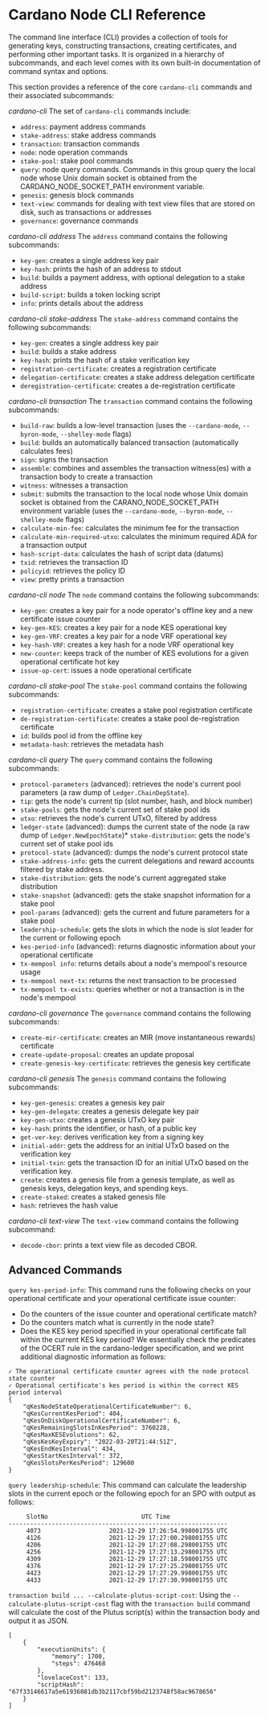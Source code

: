 # Cardano Node CLI Reference

The command line interface (CLI) provides a collection of tools for generating keys, constructing transactions, creating certificates, and performing other important tasks. It is organized in a hierarchy of subcommands, and each level comes with its own built-in documentation of command syntax and options.

This section provides a reference of the core `cardano-cli` commands and their associated subcommands:

*cardano-cli*
The set of `cardano-cli` commands include:
* `address`: payment address commands
* `stake-address`: stake address commands
* `transaction`: transaction commands
* `node`: node operation commands
* `stake-pool`: stake pool commands
* `query`: node query commands. Commands in this group query the local node whose Unix domain socket is obtained from the CARDANO_NODE_SOCKET_PATH environment variable.
* `genesis`: genesis block commands
* `text-view`: commands for dealing with text view files that are stored on disk, such as transactions or addresses
* `governance`: governance commands

*cardano-cli address*
The `address` command contains the following subcommands:
* `key-gen`: creates a single address key pair
* `key-hash`: prints the hash of an address to stdout
* `build`: builds a payment address, with optional delegation to a stake address
* `build-script`: builds a token locking script
* `info`: prints details about the address

*cardano-cli stake-address*
The `stake-address` command contains the following subcommands:
* `key-gen`: creates a single address key pair
* `build`: builds a stake address
* `key-hash`: prints the hash of a stake verification key
* `registration-certificate`: creates a registration certificate
* `delegation-certificate`: creates a stake address delegation certificate
* `deregistration-certificate`: creates a de-registration certificate

*cardano-cli transaction*
The `transaction` command contains the following subcommands:
* `build-raw`: builds a low-level transaction (uses the `--cardano-mode`, `--byron-mode`, `--shelley-mode` flags)
* `build`: builds an automatically balanced transaction (automatically calculates fees)
* `sign`: signs the transaction
* `assemble`: combines and assembles the transaction witness(es) with a transaction body to create a transaction
* `witness`: witnesses a transaction
* `submit`: submits the transaction to the local node whose Unix domain socket is obtained from the CARANO_NODE_SOCKET_PATH environment variable (uses the `--cardano-mode`, `--byron-mode`, `--shelley-mode` flags)
* `calculate-min-fee`: calculates the minimum fee for the transaction
* `calculate-min-required-utxo`: calculates the minimum required ADA for a transaction output
* `hash-script-data`: calculates the hash of script data (datums)
* `txid`: retrieves the transaction ID
* `policyid`: retrieves the policy ID
* `view`: pretty prints a transaction

*cardano-cli node*
The `node` command contains the following subcommands:
* `key-gen`: creates a key pair for a node operator's offline key and a new certificate issue counter
* `key-gen-KES`: creates a key pair for a node KES operational key
* `key-gen-VRF`: creates a key pair for a node VRF operational key
* `key-hash-VRF`: creates a key hash for a node VRF operational key
* `new-counter`: keeps track of the number of KES evolutions for a given operational certificate hot key
* `issue-op-cert`: issues a node operational certificate

*cardano-cli stake-pool*
The `stake-pool` command contains the following subcommands:
* `registration-certificate`: creates a stake pool registration certificate
* `de-registration-certificate`: creates a stake pool de-registration certificate
* `id`: builds pool id from the offline key
* `metadata-hash`:  retrieves the metadata hash

*cardano-cli query*
The `query` command contains the following subcommands:
* `protocol-parameters` (advanced): retrieves the node's current pool parameters (a raw dump of `Ledger.ChainDepState`).
* `tip`: gets the node's current tip (slot number, hash, and block number)
* `stake-pools`: gets the node's current set of stake pool ids
* `utxo`: retrieves the node's current UTxO, filtered by address
* `ledger-state` (advanced):  dumps the current state of the node (a raw dump of `Ledger.NewEpochState`)* `stake-distribution`: gets the node's current set of stake pool ids
* `protocol-state` (advanced): dumps the node's current protocol state
* `stake-address-info`: gets the current delegations and reward accounts filtered by stake address.
* `stake-distribution`: gets the node's current aggregated stake distribution
* `stake-snapshot` (advanced): gets the stake snapshot information for a stake pool
* `pool-params` (advanced): gets the current and future parameters for a stake pool
* `leadership-schedule`: gets the slots in which the node is slot leader for the current or following epoch
* `kes-period-info` (advanced): returns diagnostic information about your operational certificate
* `tx-mempool info`: returns details about a node's mempool's resource usage
* `tx-mempool next-tx`: returns the next transaction to be processed
* `tx-mempool tx-exists`: queries whether or not a transaction is in the node's mempool

*cardano-cli governance*
The `governance` command contains the following subcommands:
* `create-mir-certificate`: creates an MIR (move instantaneous rewards) certificate
* `create-update-proposal`: creates an update proposal
* `create-genesis-key-certificate`: retrieves the genesis key certificate

*cardano-cli genesis*
The `genesis` command contains the following subcommands:
* `key-gen-genesis`: creates a genesis key pair
* `key-gen-delegate`: creates a genesis delegate key pair
* `key-gen-utxo`: creates a genesis UTxO key pair
* `key-hash`: prints the identifier, or hash, of a public key
* `get-ver-key`: derives verification key from a signing key
* `initial-addr`: gets the address for an initial UTxO based on the verification key
* `initial-txin`: gets the transaction ID for an initial UTxO based on the verification key.
* `create`: creates a genesis file from a genesis template, as well as genesis keys, delegation keys, and spending keys.
* `create-staked`: creates a staked genesis file
* `hash`: retrieves the hash value

*cardano-cli text-view*
The `text-view` command contains the following subcommand:
* `decode-cbor`: prints a text view file as decoded CBOR.



## Advanced Commands

`query kes-period-info`: This command runs the following checks on your operational certificate and your operational certificate issue counter:
- Do the counters of the issue counter and operational certificate match?
- Do the counters match what is currently in the node state?
- Does the KES key period specified in your operational certificate fall within the current KES key period?
We essentially check the predicates of the OCERT rule in the cardano-ledger specification, and we print additional diagnostic information as follows:
```
✓ The operational certificate counter agrees with the node protocol state counter
✓ Operational certificate's kes period is within the correct KES period interval
{
    "qKesNodeStateOperationalCertificateNumber": 6,
    "qKesCurrentKesPeriod": 404,
    "qKesOnDiskOperationalCertificateNumber": 6,
    "qKesRemainingSlotsInKesPeriod": 3760228,
    "qKesMaxKESEvolutions": 62,
    "qKesKesKeyExpiry": "2022-03-20T21:44:51Z",
    "qKesEndKesInterval": 434,
    "qKesStartKesInterval": 372,
    "qKesSlotsPerKesPeriod": 129600
}
```

`query leadership-schedule`: This command can calculate the leadership slots in the current epoch or the following epoch for an SPO with output as follows:
```
     SlotNo                          UTC Time
-------------------------------------------------------------
     4073                   2021-12-29 17:26:54.998001755 UTC
     4126                   2021-12-29 17:27:00.298001755 UTC
     4206                   2021-12-29 17:27:08.298001755 UTC
     4256                   2021-12-29 17:27:13.298001755 UTC
     4309                   2021-12-29 17:27:18.598001755 UTC
     4376                   2021-12-29 17:27:25.298001755 UTC
     4423                   2021-12-29 17:27:29.998001755 UTC
     4433                   2021-12-29 17:27:30.998001755 UTC
```


`transaction build ... --calculate-plutus-script-cost`: Using the `--calculate-plutus-script-cost` flag with the `transaction build` command will calculate the cost of the Plutus script(s) within the transaction body and output it as JSON.
```
[
    {
        "executionUnits": {
            "memory": 1700,
            "steps": 476468
        },
        "lovelaceCost": 133,
        "scriptHash": "67f33146617a5e61936081db3b2117cbf59bd2123748f58ac9678656"
    }
]
```
